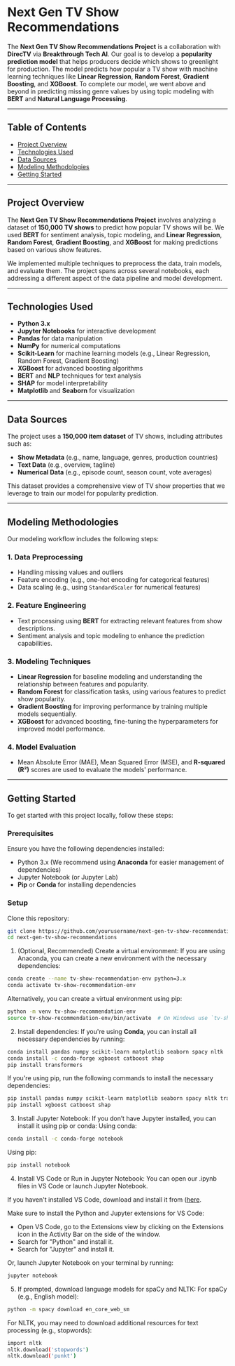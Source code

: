 # Next Gen TV Show Recommendations

The **Next Gen TV Show Recommendations Project** is a collaboration with **DirecTV** via **Breakthrough Tech AI**. Our goal is to develop a **popularity prediction model** that helps producers decide which shows to greenlight for production. The model predicts how popular a TV show with machine learning techniques like **Linear Regression**, **Random Forest**, **Gradient Boosting**, and **XGBoost**. To complete our model, we went above and beyond in predicting missing genre values by using topic modeling with **BERT** and **Natural Language Processing**. 

---

## Table of Contents

- [Project Overview](#project-overview)
- [Technologies Used](#technologies-used)
- [Data Sources](#data-sources)
- [Modeling Methodologies](#modeling-methodologies)
- [Getting Started](#getting-started)

---

## Project Overview

The **Next Gen TV Show Recommendations Project** involves analyzing a dataset of **150,000 TV shows** to predict how popular TV shows will be. We used **BERT** for sentiment analysis, topic modeling, and **Linear Regression**, **Random Forest**, **Gradient Boosting**, and **XGBoost** for making predictions based on various show features.

We implemented multiple techniques to preprocess the data, train models, and evaluate them. The project spans across several notebooks, each addressing a different aspect of the data pipeline and model development.

---

## Technologies Used

- **Python 3.x**
- **Jupyter Notebooks** for interactive development
- **Pandas** for data manipulation
- **NumPy** for numerical computations
- **Scikit-Learn** for machine learning models (e.g., Linear Regression, Random Forest, Gradient Boosting)
- **XGBoost** for advanced boosting algorithms
- **BERT** and **NLP** techniques for text analysis
- **SHAP** for model interpretability
- **Matplotlib** and **Seaborn** for visualization

---

## Data Sources

The project uses a **150,000 item dataset** of TV shows, including attributes such as:

- **Show Metadata** (e.g., name, language, genres, production countries)
- **Text Data** (e.g., overview, tagline)
- **Numerical Data** (e.g., episode count, season count, vote averages)
  
This dataset provides a comprehensive view of TV show properties that we leverage to train our model for popularity prediction.

---

## Modeling Methodologies

Our modeling workflow includes the following steps:

### 1. **Data Preprocessing**  
   - Handling missing values and outliers
   - Feature encoding (e.g., one-hot encoding for categorical features)
   - Data scaling (e.g., using `StandardScaler` for numerical features)

### 2. **Feature Engineering**  
   - Text processing using **BERT** for extracting relevant features from show descriptions.
   - Sentiment analysis and topic modeling to enhance the prediction capabilities.

### 3. **Modeling Techniques**  
   - **Linear Regression** for baseline modeling and understanding the relationship between features and popularity.
   - **Random Forest** for classification tasks, using various features to predict show popularity.
   - **Gradient Boosting** for improving performance by training multiple models sequentially.
   - **XGBoost** for advanced boosting, fine-tuning the hyperparameters for improved model performance.

### 4. **Model Evaluation**  
   - Mean Absolute Error (MAE), Mean Squared Error (MSE), and **R-squared (R²)** scores are used to evaluate the models' performance.

---

## Getting Started

To get started with this project locally, follow these steps:

### Prerequisites

Ensure you have the following dependencies installed:

- Python 3.x (We recommend using **Anaconda** for easier management of dependencies)
- Jupyter Notebook (or Jupyter Lab)
- **Pip** or **Conda** for installing dependencies

### Setup

Clone this repository:

```bash
git clone https://github.com/yourusername/next-gen-tv-show-recommendations.git
cd next-gen-tv-show-recommendations
```

1. (Optional, Recommended) Create a virtual environment:
If you are using Anaconda, you can create a new environment with the necessary dependencies:
```bash 
conda create --name tv-show-recommendation-env python=3.x
conda activate tv-show-recommendation-env
```

Alternatively, you can create a virtual environment using pip:
```bash 
python -m venv tv-show-recommendation-env
source tv-show-recommendation-env/bin/activate  # On Windows use `tv-show-recommendation-env\Scripts\activate`
```

2. Install dependencies:
If you're using **Conda**, you can install all necessary dependencies by running:
```bash 
conda install pandas numpy scikit-learn matplotlib seaborn spacy nltk
conda install -c conda-forge xgboost catboost shap
pip install transformers
```

If you're using pip, run the following commands to install the necessary dependencies:
```bash 
pip install pandas numpy scikit-learn matplotlib seaborn spacy nltk transformers
pip install xgboost catboost shap
```

3. Install Jupyter Notebook:
If you don’t have Jupyter installed, you can install it using pip or conda:
Using conda:
```bash
conda install -c conda-forge notebook
```
Using pip:
```bash
pip install notebook
```

4. Install VS Code or Run in Jupyter Notebook:
You can open our .ipynb files in VS Code or launch Jupyter Notebook.

If you haven't installed VS Code, download and install it from ([here]([http://url.com](https://code.visualstudio.com/)).

Make sure to install the Python and Jupyter extensions for VS Code:
- Open VS Code, go to the Extensions view by clicking on the Extensions icon in the Activity Bar on the side of the window.
- Search for "Python" and install it.
- Search for "Jupyter" and install it.

Or, launch Jupyter Notebook on your terminal by running:
```bash
jupyter notebook
```

5. If prompted, download language models for spaCy and NLTK:
For spaCy (e.g., English model):
```bash
python -m spacy download en_core_web_sm
```
For NLTK, you may need to download additional resources for text processing (e.g., stopwords):
```bash
import nltk
nltk.download('stopwords')
nltk.download('punkt')
```




